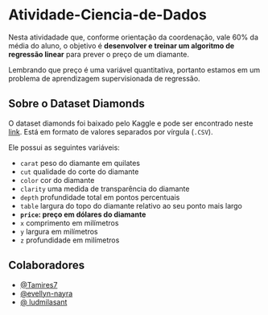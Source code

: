 # Atividade-Ciencia-de-Dados

Nesta atividadade que, conforme orientação da coordenação, vale 60% da média do aluno, o objetivo é **desenvolver e treinar um algoritmo de regressão linear** para prever o preço de um diamante.

Lembrando que preço é uma variável quantitativa, portanto estamos em um problema de aprendizagem supervisionada de regressão.

## Sobre o Dataset Diamonds

O dataset diamonds foi baixado pelo Kaggle e pode ser encontrado neste [link](https://www.kaggle.com/shivam2503/diamonds). Está em formato de valores separados por vírgula (`.CSV`). 

Ele possui as seguintes variáveis:
* `carat` peso do diamante em quilates
* `cut` qualidade do corte do diamante
* `color` cor do diamante
* `clarity` uma medida de transparência do diamante
* `depth` profundidade total em pontos percentuais
* `table` largura do topo do diamante relativo ao seu ponto mais largo
* **`price`: preço em dólares do diamante**
* `x` comprimento em milímetros
* `y` largura em milímetros
* `z` profundidade em milímetros

## Colaboradores
* [@Tamires7](https://github.com/Tamires7)
* [@evellyn-nayra](https://github.com/evellyn-nayra)
* [@ ludmilasant](https://github.com/ludmilasant)

